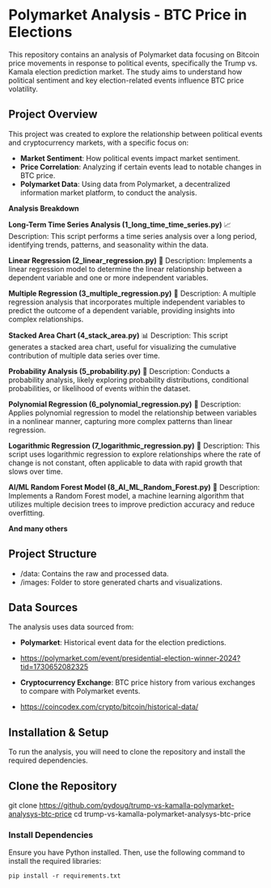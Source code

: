 # Polymarket Analysis - BTC Price in Elections

This repository contains an analysis of Polymarket data focusing on Bitcoin price movements in response to political events, specifically the Trump vs. Kamala election prediction market. The study aims to understand how political sentiment and key election-related events influence BTC price volatility.

## Project Overview

This project was created to explore the relationship between political events and cryptocurrency markets, with a specific focus on:

- **Market Sentiment**: How political events impact market sentiment.
- **Price Correlation**: Analyzing if certain events lead to notable changes in BTC price.
- **Polymarket Data**: Using data from Polymarket, a decentralized information market platform, to conduct the analysis.

**Analysis Breakdown**

**Long-Term Time Series Analysis (1_long_time_time_series.py)**
📈 Description: This script performs a time series analysis over a long period, identifying trends, patterns, and seasonality within the data.

**Linear Regression (2_linear_regression.py)**
🔹 Description: Implements a linear regression model to determine the linear relationship between a dependent variable and one or more independent variables.

**Multiple Regression (3_multiple_regression.py)**
🔹 Description: A multiple regression analysis that incorporates multiple independent variables to predict the outcome of a dependent variable, providing insights into complex relationships.

**Stacked Area Chart (4_stack_area.py)**
📊 Description: This script generates a stacked area chart, useful for visualizing the cumulative contribution of multiple data series over time.

**Probability Analysis (5_probability.py)**
🔹 Description: Conducts a probability analysis, likely exploring probability distributions, conditional probabilities, or likelihood of events within the dataset.

**Polynomial Regression (6_polynomial_regression.py)**
🔹 Description: Applies polynomial regression to model the relationship between variables in a nonlinear manner, capturing more complex patterns than linear regression.

**Logarithmic Regression (7_logarithmic_regression.py)**
🔹 Description: This script uses logarithmic regression to explore relationships where the rate of change is not constant, often applicable to data with rapid growth that slows over time.

**AI/ML Random Forest Model (8_AI_ML_Random_Forest.py)**
🌲 Description: Implements a Random Forest model, a machine learning algorithm that utilizes multiple decision trees to improve prediction accuracy and reduce overfitting.

**And many others**

## Project Structure
- /data: Contains the raw and processed data.
- /images: Folder to store generated charts and visualizations.

## Data Sources

The analysis uses data sourced from:
- **Polymarket**: Historical event data for the election predictions.
- https://polymarket.com/event/presidential-election-winner-2024?tid=1730652082325
  
- **Cryptocurrency Exchange**: BTC price history from various exchanges to compare with Polymarket events.
- https://coincodex.com/crypto/bitcoin/historical-data/

## Installation & Setup

To run the analysis, you will need to clone the repository and install the required dependencies.

## Clone the Repository

git clone https://github.com/pydoug/trump-vs-kamalla-polymarket-analysys-btc-price
cd trump-vs-kamalla-polymarket-analysys-btc-price

### Install Dependencies
Ensure you have Python installed. Then, use the following command to install the required libraries:
```
pip install -r requirements.txt
```


